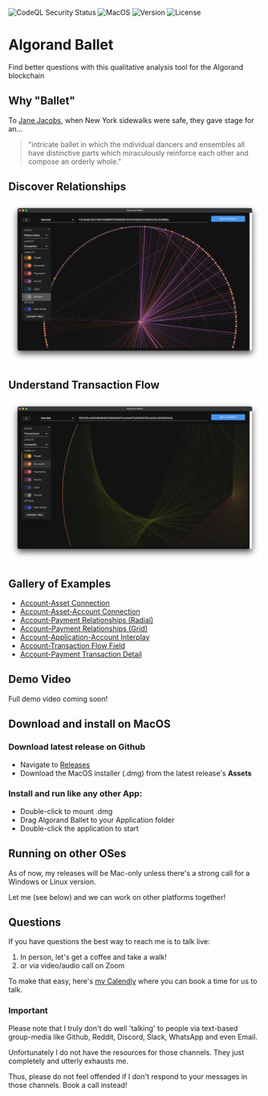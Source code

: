 ![CodeQL Security Status](https://github.com/akaalias/algorand-ballet/workflows/CodeQL/badge.svg)
![MacOS](https://img.shields.io/badge/MacOS-Ready-brightgreen)
![Version](https://img.shields.io/github/package-json/v/akaalias/algorand-ballet?color=brightgreen&label=Version)
![License](https://img.shields.io/github/license/akaalias/algorand-ballet?color=brightgreen&label=License)

# Algorand Ballet
Find better questions with this qualitative analysis tool for the Algorand blockchain

## Why "Ballet"
To [Jane Jacobs](https://en.wikipedia.org/wiki/The_Death_and_Life_of_Great_American_Cities), when New York sidewalks were safe, they gave stage for an...
> "intricate ballet in which the individual dancers and ensembles all have distinctive parts which miraculously reinforce each other and compose an orderly whole."

## Discover Relationships
![Relationships](https://github.com/akaalias/algorand-ballet/blob/main/docs/relationships-ui.png?raw=true)

## Understand Transaction Flow
![Transactions](https://github.com/akaalias/algorand-ballet/blob/main/docs/transactions-ui.png?raw=true)

## Gallery of Examples
- [Account-Asset Connection](https://raw.githubusercontent.com/akaalias/algorand-ballet/main/docs/relationship-account-asset.png)
- [Account-Asset-Account Connection](https://raw.githubusercontent.com/akaalias/algorand-ballet/main/docs/asset-relationship.png)
- [Account-Payment Relationships (Radial)](https://raw.githubusercontent.com/akaalias/algorand-ballet/main/docs/payment-relationships.png)
- [Account–Payment Relationships (Grid)](https://raw.githubusercontent.com/akaalias/algorand-ballet/main/docs/payments-grid.png)
- [Account-Application-Account Interplay](https://raw.githubusercontent.com/akaalias/algorand-ballet/main/docs/application-relationships.png)
- [Account-Transaction Flow Field](https://raw.githubusercontent.com/akaalias/algorand-ballet/main/docs/transaction-flows.png)
- [Account-Payment Transaction Detail](https://raw.githubusercontent.com/akaalias/algorand-ballet/main/docs/transaction-flow.png)

## Demo Video
Full demo video coming soon!

## Download and install on MacOS

### Download latest release on Github
- Navigate to [Releases](https://github.com/akaalias/algorand-ballet/releases)
- Download the MacOS installer (.dmg) from the latest release's **Assets**

### Install and run like any other App:

- Double-click to mount .dmg
- Drag Algorand Ballet to your Application folder
- Double-click the application to start

## Running on other OSes
As of now, my releases will be Mac-only unless there's a strong call for a Windows or Linux version. 

Let me (see below) and we can work on other platforms together!

## Questions
If you have questions the best way to reach me is to talk live: 

1. In person, let's get a coffee and take a walk! 
2. or via video/audio call on Zoom 

To make that easy, here's [my Calendly](https://calendly.com/alexis-rondeau) where you can book a time for us to talk.

### Important
Please note that I truly don't do well 'talking' to people via text-based group-media like Github, Reddit, Discord, Slack, WhatsApp and even Email. 

Unfortunately I do not have the resources for those channels. They just completely and utterly exhausts me.

Thus, please do not feel offended if I don't respond to your messages in those channels. Book a call instead!
